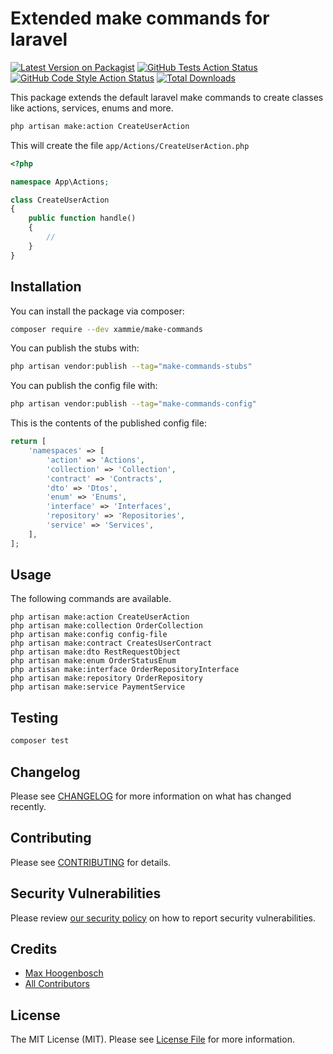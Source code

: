 # Extended make commands for laravel

[![Latest Version on Packagist](https://img.shields.io/packagist/v/xammie/make-commands.svg?style=flat-square)](https://packagist.org/packages/xammie/make-commands)
[![GitHub Tests Action Status](https://img.shields.io/github/workflow/status/xammie/make-commands/run-tests?label=tests)](https://github.com/xammie/make-commands/actions?query=workflow%3Arun-tests+branch%3Amain)
[![GitHub Code Style Action Status](https://img.shields.io/github/workflow/status/xammie/make-commands/Check%20&%20fix%20styling?label=code%20style)](https://github.com/xammie/make-commands/actions?query=workflow%3A"Check+%26+fix+styling"+branch%3Amain)
[![Total Downloads](https://img.shields.io/packagist/dt/xammie/make-commands.svg?style=flat-square)](https://packagist.org/packages/xammie/make-commands)

This package extends the default laravel make commands to create classes like actions, services, enums and more.

```bash
php artisan make:action CreateUserAction
```

This will create the file `app/Actions/CreateUserAction.php`

```php
<?php

namespace App\Actions;

class CreateUserAction
{
    public function handle()
    {
        //
    }
}
```

## Installation

You can install the package via composer:

```bash
composer require --dev xammie/make-commands
```

You can publish the stubs with:

```bash
php artisan vendor:publish --tag="make-commands-stubs"
```

You can publish the config file with:

```bash
php artisan vendor:publish --tag="make-commands-config"
```

This is the contents of the published config file:

```php
return [
    'namespaces' => [
        'action' => 'Actions',
        'collection' => 'Collection',
        'contract' => 'Contracts',
        'dto' => 'Dtos',
        'enum' => 'Enums',
        'interface' => 'Interfaces',
        'repository' => 'Repositories',
        'service' => 'Services',
    ],
];
```

## Usage

The following commands are available.

```
php artisan make:action CreateUserAction
php artisan make:collection OrderCollection
php artisan make:config config-file
php artisan make:contract CreatesUserContract
php artisan make:dto RestRequestObject
php artisan make:enum OrderStatusEnum
php artisan make:interface OrderRepositoryInterface
php artisan make:repository OrderRepository
php artisan make:service PaymentService
```

## Testing

```bash
composer test
```

## Changelog

Please see [CHANGELOG](CHANGELOG.md) for more information on what has changed recently.

## Contributing

Please see [CONTRIBUTING](.github/CONTRIBUTING.md) for details.

## Security Vulnerabilities

Please review [our security policy](../../security/policy) on how to report security vulnerabilities.

## Credits

- [Max Hoogenbosch](https://github.com/Xammie)
- [All Contributors](../../contributors)

## License

The MIT License (MIT). Please see [License File](LICENSE.md) for more information.
